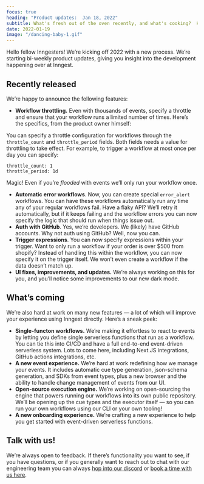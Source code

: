 ```yaml
---
focus: true
heading: "Product updates:  Jan 18, 2022"
subtitle: What's fresh out of the oven recently, and what's cooking?  Here's our bi-weekly product deep dive.
date: 2022-01-19
image: "/dancing-baby-1.gif"
---
```


Hello fellow Inngesters! We’re kicking off 2022 with a new process. We’re starting bi-weekly product updates, giving you insight into the development happening over at Inngest.

## Recently released

We’re happy to announce the following features:

- **Workflow throttling.** Even with thousands of events, specify a throttle and ensure that your workflow runs a limited number of times. Here’s the specifics, from the product owner himself:

You can specify a throttle configuration for workflows through the `throttle_count` and `throttle_period` fields. Both fields needs a value for throttling to take effect. For example, to trigger a workflow at most once per day you can specify:

```
throttle_count: 1
throttle_period: 1d
```

Magic! Even if you’re _flooded_ with events we’ll only run your workflow once.

- **Automatic error workflows**. Now, you can create special `error_alert` workflows. You can have these workflows automatically run any time any of your regular workflows fail. Have a flaky API? We’ll retry it automatically, but if it keeps failing and the workflow errors you can now specify the logic that should run when things issue out.
- **Auth with GitHub**. Yes, we’re developers. We (likely) have GitHub accounts. Why not auth using GitHub? Well, now you can.
- **Trigger expressions**. You can now specify expressions within your trigger. Want to only run a workflow if your order is over $500 from shopify? Instead of handling this within the workflow, you can now specify it on the trigger itself. We won’t even create a workflow if the data doesn’t match up.
- **UI fixes, improvements, and updates.** We’re always working on this for you, and you’ll notice some improvements to our new dark mode.

## What’s coming

We’re also hard at work on many new features — a lot of which will improve your experience using Inngest directly. Here’s a sneak peek:

- **Single-functon workflows.** We’re making it effortless to react to events by letting you define single serverless functions that run as a workflow. You can tie this into CI/CD and have a full end-to-end event-driven serverless system. Lots to come here, including Next.JS integrations, GitHub actions integrations, etc.
- **A new event experience.** We’re hard at work redefining how we manage your events. It includes automatic cue type generation, json-schema generation, and SDKs from event types, plus a new browser and the ability to handle change management of events from our UI.
- **Open-source execution engine.** We’re working on open-sourcing the engine that powers running our workflows into its own public repository. We’ll be opening up the cue types and the executor itself — so you can run your own workflows using our CLI or your own tooling!
- **A new onboarding experience.** We’re crafting a new experience to help you get started with event-driven serverless functions.

## Talk with us!

We’re always open to feedback. If there’s functionality you want to see, if you have questions, or if you generally want to reach out to chat with our engineering team you can always [hop into our discord](https://discord.com/invite/EuesV2ZSnX) or [book a time with us here](https://calendly.com/inngest-thb/30min).

<div className="text-center" style={{ marginTop: 80 }}>
	<img src="/dancing-baby-1.gif" alt="" />
</div>
